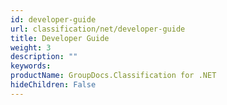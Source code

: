 ```yaml
---
id: developer-guide
url: classification/net/developer-guide
title: Developer Guide
weight: 3
description: ""
keywords: 
productName: GroupDocs.Classification for .NET
hideChildren: False
---
```

